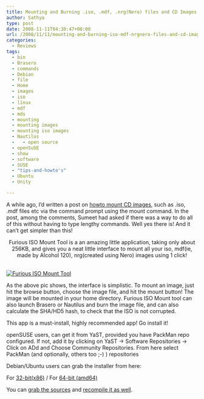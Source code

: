 ```yaml
---
title: Mounting and Burning .iso, .mdf, .nrg(Nero) files and CD Images in Linux in 1-click
author: Sathya
type: post
date: 2008-11-11T04:30:47+00:00
url: /2008/11/11/mounting-and-burning-iso-mdf-nrgnero-files-and-cd-images-in-linux-in-1-click/
categories:
  - Reviews
tags:
  - bin
  - Brasero
  - commands
  - Debian
  - file
  - Home
  - images
  - iso
  - linux
  - mdf
  - mds
  - mounting
  - mounting images
  - mounting iso images
  - Nautilus
  -   - open source
  - openSuSE
  - show
  - software
  - SUSE
  - "tips-and-howto's"
  - Ubuntu
  - Unity

---
```

A while ago, I&#8217;d written a post on [howto mount CD images][1], such as .iso, .mdf files etc via the command prompt using the mount command. In the post, among the comments, Sumeet had asked if there was a way to do all of this without having to type lengthy commands. Well yes there is! And it can&#8217;t get simpler than this!

<p style="text-align: center;">
  <!--more-->Furious ISO Mount Tool is a an amazing little application, taking only about 256KB, and gives you a neat little interface to mount all your iso, mdf(ie, made by Alcohol 120), nrg(created using Nero) images using 1 click!
  
  <br /> <a href="http://www.flickr.com/photos/sathyabhat/3019351633/"><img class="aligncenter" src="http://farm4.static.flickr.com/3005/3019351633_6396ab88db_m.jpg" alt="Furious ISO Mount Tool" /></a>
</p>

As the above pic shows, the interface is simplistic. To mount an image, just hit the browse button, choose the image file, and hit the mount button! The image will be mounted in your home directory. Furious ISO Mount tool can also launch Brasero or Nautilus and burn the image file, and can also calculate the SHA/HD5 hash, to check that the ISO is not corrupted.
  
This app is a must-install, highly recommended app! Go install it!
  
openSUSE users, can get it from YaST, provided you have PackMan repo configured. If not, add it by clicking on YaST -> Software Repositories -> Click on ADd and Choose Community Repositories. From here select PackMan (and optionally, others too ;-) ) repositories

Debian/Ubuntu users can grab the installer from here:
  
For [32-bit(x86)][2] / For [64-bit (amd64)][3]

You can [grab the sources][4] and [recompile it as well][5].

 [1]: http://sathyasays.com/2007/12/15/mounting-iso-and-mdsmdf-files-in-linux/
 [2]: http://www.marcus-furius.com/files/FuriusIsoMount/furiusisomount_0.9.0.2-1_i386.deb
 [3]: http://www.marcus-furius.com/files/FuriusIsoMount/furiusisomount_0.9.0.2-1_amd64.deb
 [4]: http://www.marcus-furius.com/files/FuriusIsoMount/furiusisomount-0.9.0.2.tar.gz
 [5]: http://sathyasays.com/2008/07/24/how-to-compile-a-program-from-source-code-installing-from-source/